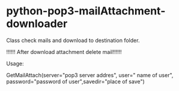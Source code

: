 # python-pop3-mailAttachment-downloader

Class check mails and download to destination folder.

!!!!!! After download attachment delete mail!!!!!!

Usage:

GetMailAttach(server="pop3 server addres", user=" name of user", password="password of user",savedir="place of save")
